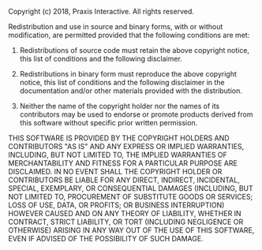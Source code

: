 Copyright (c) 2018, Praxis Interactive.
All rights reserved.

Redistribution and use in source and binary forms, with or without modification, are permitted provided that the
following conditions are met:

1. Redistributions of source code must retain the above copyright notice, this list of conditions and the following
   disclaimer.

2. Redistributions in binary form must reproduce the above copyright notice, this list of conditions and the following
   disclaimer in the documentation and/or other materials provided with the distribution.

3. Neither the name of the copyright holder nor the names of its contributors may be used to endorse or promote
   products derived from this software without specific prior written permission.

THIS SOFTWARE IS PROVIDED BY THE COPYRIGHT HOLDERS AND CONTRIBUTORS "AS IS" AND ANY EXPRESS OR IMPLIED WARRANTIES,
INCLUDING, BUT NOT LIMITED TO, THE IMPLIED WARRANTIES OF MERCHANTABILITY AND FITNESS FOR A PARTICULAR PURPOSE ARE
DISCLAIMED. IN NO EVENT SHALL THE COPYRIGHT HOLDER OR CONTRIBUTORS BE LIABLE FOR ANY DIRECT, INDIRECT, INCIDENTAL,
SPECIAL, EXEMPLARY, OR CONSEQUENTIAL DAMAGES (INCLUDING, BUT NOT LIMITED TO, PROCUREMENT OF SUBSTITUTE GOODS OR
SERVICES; LOSS OF USE, DATA, OR PROFITS; OR BUSINESS INTERRUPTION) HOWEVER CAUSED AND ON ANY THEORY OF LIABILITY,
WHETHER IN CONTRACT, STRICT LIABILITY, OR TORT (INCLUDING NEGLIGENCE OR OTHERWISE) ARISING IN ANY WAY OUT OF THE USE
OF THIS SOFTWARE, EVEN IF ADVISED OF THE POSSIBILITY OF SUCH DAMAGE.
